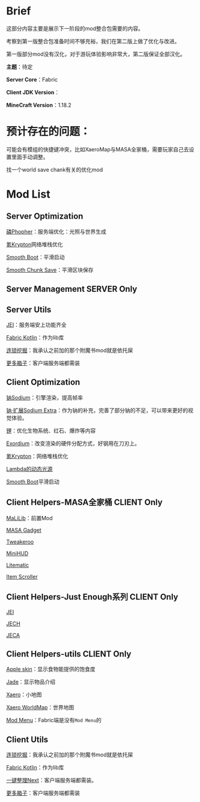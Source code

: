 # Brief
这部分内容主要是展示下一阶段的mod整合包需要的内容。

考察到第一版整合包准备时间不够充裕，我们在第二版上做了优化与改进。

第一版部分mod没有汉化，对于游玩体验影响非常大，第二版保证全部汉化。

**主题**：待定

**Server Core**：Fabric

**Client JDK Version**：

**MineCraft Version**：1.18.2

# 预计存在的问题：
可能会有模组的快捷键冲突，比如XaeroMap与MASA全家桶，需要玩家自己去设置里面手动调整。

找一个world save  chank有关的优化mod
# Mod List
## Server Optimization
[磷Phopher](https://www.mcmod.cn/class/1766.html)：服务端优化：光照与世界生成

[氪Krypton](https://www.mcmod.cn/class/3399.html)网络堆栈优化

[Smooth Boot](https://www.mcmod.cn/class/3422.html)：平滑启动

[Smooth Chunk Save](https://www.mcmod.cn/class/6170.html)：平滑区块保存

## Server Management SERVER Only


## Server Utils
[JEI](https://www.mcmod.cn/class/459.html)：服务端安上功能齐全

[Fabric Kotlin](https://www.mcmod.cn/class/2126.html)：作为lib库

[连锁挖掘](https://www.mcmod.cn/class/3080.html)：我承认之前加的那个附魔书mod就是依托屎

[更多箱子](https://www.mcmod.cn/class/20.html)：客户端服务端都需装

## Client Optimization
[钠Sodium](https://www.mcmod.cn/class/2785.html)：引擎渲染，提高帧率 

[钠·扩展Sodium Extra](https://www.mcmod.cn/class/3701.html)：作为钠的补充，完善了部分钠的不足，可以带来更好的视觉体验。

[锂](https://www.mcmod.cn/class/2292.html)：优化生物系统、红石、爆炸等内容

[Exordium](https://www.mcmod.cn/class/7540.html)：改变渲染的硬件分配方式，好钢用在刀刃上。

[氪Krypton](https://www.mcmod.cn/class/3399.html)：网络堆栈优化

[Lambda的动态光源](https://www.mcmod.cn/class/2954.html)

[Smooth Boot](https://www.mcmod.cn/class/3422.html)平滑启动

## Client Helpers-MASA全家桶 CLIENT Only
[MaLiLib](https://www.mcmod.cn/class/2298.html)：前置Mod

[MASA Gadget](https://www.mcmod.cn/class/4203.html)

[Tweakeroo](https://www.mcmod.cn/class/2230.html)

[MiniHUD](https://www.mcmod.cn/class/2311.html)

[Litematic](https://www.mcmod.cn/class/2261.html)

[Item Scroller](https://www.mcmod.cn/class/1529.html)
## Client Helpers-Just Enough系列 CLIENT Only
[JEI](https://www.mcmod.cn/class/459.html) 

[JECH](https://www.mcmod.cn/class/840.html) 

[JECA](https://www.mcmod.cn/class/3643.html) 

## Client Helpers-utils CLIENT Only
[Apple skin](https://www.mcmod.cn/class/744.html)：显示食物能提供的饱食度

[Jade](https://www.mcmod.cn/class/3482.html)：显示物品介绍 

[Xaero](https://www.mcmod.cn/class/1701.html)：小地图

[Xaero WorldMap](https://www.mcmod.cn/class/1483.html)：世界地图

[Mod Menu](https://www.mcmod.cn/class/1675.html)：Fabric端是没有`Mod Menu`的

## Client Utils

[连锁挖掘](https://www.mcmod.cn/class/3080.html)：我承认之前加的那个附魔书mod就是依托屎

[Fabric Kotlin](https://www.mcmod.cn/class/2126.html)：作为lib库

[一键整理Next](https://www.mcmod.cn/class/4104.html)：客户端服务端都需装。

[更多箱子](https://www.mcmod.cn/class/20.html)：客户端服务端都需装


